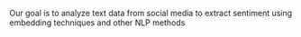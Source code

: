 Our goal is to analyze text data from social media to extract sentiment using embedding techniques and other NLP methods
